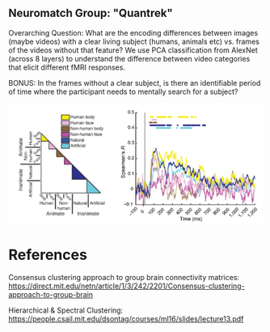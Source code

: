 ## Neuromatch Group: "Quantrek"
Overarching Question: What are the encoding differences between images (maybe videos) with a clear living subject (humans, animals etc) vs. frames of the videos without that feature? We use PCA classification from AlexNet (across 8 layers) to understand the difference between video categories that elicit different fMRI responses.

BONUS: In the frames without a clear subject, is there an identifiable period of time where the participant needs to mentally search for a subject?

![alt text](https://github.com/clachevv/neuro-match-project/blob/main/pictures/pic.png)

# References
Consensus clustering approach to group brain connectivity matrices: https://direct.mit.edu/netn/article/1/3/242/2201/Consensus-clustering-approach-to-group-brain 


Hierarchical & Spectral Clustering: https://people.csail.mit.edu/dsontag/courses/ml16/slides/lecture13.pdf

